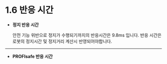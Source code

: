# 1.6 반응 시간


*   **정지 반응 시간**

    안전 기능 위반으로 정지가 수행되기까지의 반응시간은 9.8ms 입니다. 반응 시간은 로봇의 정지시간 및 정지거리 계산시 반영되어야합니다.  

****
*   **PROFIsafe 반응 시간**

